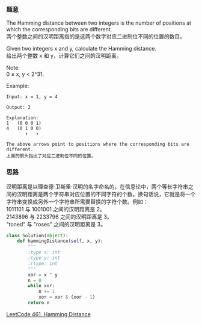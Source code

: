### 题意
The Hamming distance between two integers is the number of positions at which the corresponding bits are different.  
两个整数之间的汉明距离指的是这两个数字对应二进制位不同的位置的数目。

Given two integers x and y, calculate the Hamming distance.  
给出两个整数 x 和 y，计算它们之间的汉明距离。

Note:  
0 ≤ x, y < 2^31.

Example:
```
Input: x = 1, y = 4

Output: 2

Explanation:
1   (0 0 0 1)
4   (0 1 0 0)
       ↑   ↑

The above arrows point to positions where the corresponding bits are different.
上面的箭头指出了对应二进制位不同的位置。
```

### 思路
汉明距离是以理查德·卫斯里·汉明的名字命名的。在信息论中，两个等长字符串之间的汉明距离是两个字符串对应位置的不同字符的个数。换句话说，它就是将一个字符串变换成另外一个字符串所需要替换的字符个数。例如：  
1011101 与 1001001 之间的汉明距离是 2。  
2143896 与 2233796 之间的汉明距离是 3。  
"toned" 与 "roses" 之间的汉明距离是 3。

```python
class Solution(object):
    def hammingDistance(self, x, y):
        """
        :type x: int
        :type y: int
        :rtype: int
        """
        xor = x ^ y
        n = 0
        while xor:
            n += 1
            xor = xor & (xor - 1)
        return n
```
[LeetCode 461. Hamming Distance](https://leetcode.com/problems/hamming-distance/description/)

